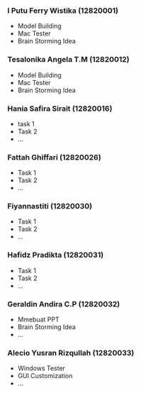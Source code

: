 ### I Putu Ferry Wistika (12820001)
- Model Building
- Mac Tester
- Brain Storming Idea

### Tesalonika Angela T.M (12820012)
- Model Building
- Mac Tester
- Brain Storming Idea

### Hania Safira Sirait (12820016)
- task 1
- Task 2
- ...

### Fattah Ghiffari (12820026)
- Task 1
- Task 2
- ...

### Fiyannastiti (12820030)
- Task 1
- Task 2
- ...

### Hafidz Pradikta (12820031)
- Task 1
- Task 2
- ...

### Geraldin Andira C.P (12820032)
- Mmebuat PPT
- Brain Storming Idea
- ...

### Alecio Yusran Rizqullah (12820033)
- Windows Tester
- GUI Customization
- ...
